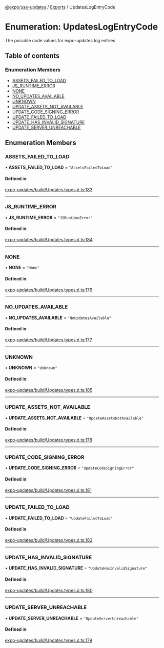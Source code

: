 [@expo/use-updates](../README.md) / [Exports](../modules.md) / UpdatesLogEntryCode

# Enumeration: UpdatesLogEntryCode

The possible code values for expo-updates log entries

## Table of contents

### Enumeration Members

- [ASSETS\_FAILED\_TO\_LOAD](UpdatesLogEntryCode.md#assets_failed_to_load)
- [JS\_RUNTIME\_ERROR](UpdatesLogEntryCode.md#js_runtime_error)
- [NONE](UpdatesLogEntryCode.md#none)
- [NO\_UPDATES\_AVAILABLE](UpdatesLogEntryCode.md#no_updates_available)
- [UNKNOWN](UpdatesLogEntryCode.md#unknown)
- [UPDATE\_ASSETS\_NOT\_AVAILABLE](UpdatesLogEntryCode.md#update_assets_not_available)
- [UPDATE\_CODE\_SIGNING\_ERROR](UpdatesLogEntryCode.md#update_code_signing_error)
- [UPDATE\_FAILED\_TO\_LOAD](UpdatesLogEntryCode.md#update_failed_to_load)
- [UPDATE\_HAS\_INVALID\_SIGNATURE](UpdatesLogEntryCode.md#update_has_invalid_signature)
- [UPDATE\_SERVER\_UNREACHABLE](UpdatesLogEntryCode.md#update_server_unreachable)

## Enumeration Members

### ASSETS\_FAILED\_TO\_LOAD

• **ASSETS\_FAILED\_TO\_LOAD** = ``"AssetsFailedToLoad"``

#### Defined in

[expo-updates/build/Updates.types.d.ts:183](https://github.com/expo/expo/blob/aeb52755a4/packages/expo-updates/build/Updates.types.d.ts#L183)

___

### JS\_RUNTIME\_ERROR

• **JS\_RUNTIME\_ERROR** = ``"JSRuntimeError"``

#### Defined in

[expo-updates/build/Updates.types.d.ts:184](https://github.com/expo/expo/blob/aeb52755a4/packages/expo-updates/build/Updates.types.d.ts#L184)

___

### NONE

• **NONE** = ``"None"``

#### Defined in

[expo-updates/build/Updates.types.d.ts:176](https://github.com/expo/expo/blob/aeb52755a4/packages/expo-updates/build/Updates.types.d.ts#L176)

___

### NO\_UPDATES\_AVAILABLE

• **NO\_UPDATES\_AVAILABLE** = ``"NoUpdatesAvailable"``

#### Defined in

[expo-updates/build/Updates.types.d.ts:177](https://github.com/expo/expo/blob/aeb52755a4/packages/expo-updates/build/Updates.types.d.ts#L177)

___

### UNKNOWN

• **UNKNOWN** = ``"Unknown"``

#### Defined in

[expo-updates/build/Updates.types.d.ts:185](https://github.com/expo/expo/blob/aeb52755a4/packages/expo-updates/build/Updates.types.d.ts#L185)

___

### UPDATE\_ASSETS\_NOT\_AVAILABLE

• **UPDATE\_ASSETS\_NOT\_AVAILABLE** = ``"UpdateAssetsNotAvailable"``

#### Defined in

[expo-updates/build/Updates.types.d.ts:178](https://github.com/expo/expo/blob/aeb52755a4/packages/expo-updates/build/Updates.types.d.ts#L178)

___

### UPDATE\_CODE\_SIGNING\_ERROR

• **UPDATE\_CODE\_SIGNING\_ERROR** = ``"UpdateCodeSigningError"``

#### Defined in

[expo-updates/build/Updates.types.d.ts:181](https://github.com/expo/expo/blob/aeb52755a4/packages/expo-updates/build/Updates.types.d.ts#L181)

___

### UPDATE\_FAILED\_TO\_LOAD

• **UPDATE\_FAILED\_TO\_LOAD** = ``"UpdateFailedToLoad"``

#### Defined in

[expo-updates/build/Updates.types.d.ts:182](https://github.com/expo/expo/blob/aeb52755a4/packages/expo-updates/build/Updates.types.d.ts#L182)

___

### UPDATE\_HAS\_INVALID\_SIGNATURE

• **UPDATE\_HAS\_INVALID\_SIGNATURE** = ``"UpdateHasInvalidSignature"``

#### Defined in

[expo-updates/build/Updates.types.d.ts:180](https://github.com/expo/expo/blob/aeb52755a4/packages/expo-updates/build/Updates.types.d.ts#L180)

___

### UPDATE\_SERVER\_UNREACHABLE

• **UPDATE\_SERVER\_UNREACHABLE** = ``"UpdateServerUnreachable"``

#### Defined in

[expo-updates/build/Updates.types.d.ts:179](https://github.com/expo/expo/blob/aeb52755a4/packages/expo-updates/build/Updates.types.d.ts#L179)
